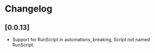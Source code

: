 # Changelog

## [0.0.13]

- Support for RunScript in automations, breaking, Script not named RunScript.
